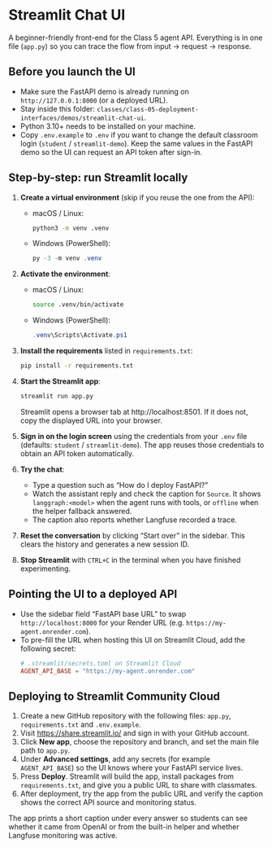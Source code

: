 # Streamlit Chat UI

A beginner-friendly front-end for the Class 5 agent API. Everything is in one file (`app.py`) so you can trace the flow from input → request → response.

## Before you launch the UI

- Make sure the FastAPI demo is already running on `http://127.0.0.1:8000` (or a deployed URL).
- Stay inside this folder: `classes/class-05-deployment-interfaces/demos/streamlit-chat-ui`.
- Python 3.10+ needs to be installed on your machine.
- Copy `.env.example` to `.env` if you want to change the default classroom login (`student` / `streamlit-demo`). Keep the same values in the FastAPI demo so the UI can request an API token after sign-in.

## Step-by-step: run Streamlit locally

1. **Create a virtual environment** (skip if you reuse the one from the API):
   - macOS / Linux:
     ```bash
     python3 -m venv .venv
     ```
   - Windows (PowerShell):
     ```powershell
     py -3 -m venv .venv
     ```

2. **Activate the environment**:
   - macOS / Linux:
     ```bash
     source .venv/bin/activate
     ```
   - Windows (PowerShell):
     ```powershell
     .venv\Scripts\Activate.ps1
     ```

3. **Install the requirements** listed in `requirements.txt`:
   ```bash
   pip install -r requirements.txt
   ```

4. **Start the Streamlit app**:
   ```bash
   streamlit run app.py
   ```
   Streamlit opens a browser tab at http://localhost:8501. If it does not, copy the displayed URL into your browser.

5. **Sign in on the login screen** using the credentials from your `.env` file (defaults: `student` / `streamlit-demo`). The app reuses those credentials to obtain an API token automatically.

6. **Try the chat**:
   - Type a question such as “How do I deploy FastAPI?”
   - Watch the assistant reply and check the caption for `Source`. It shows `langgraph:<model>` when the agent runs with tools, or `offline` when the helper fallback answered.
   - The caption also reports whether Langfuse recorded a trace.

7. **Reset the conversation** by clicking “Start over” in the sidebar. This clears the history and generates a new session ID.

8. **Stop Streamlit** with `CTRL+C` in the terminal when you have finished experimenting.

## Pointing the UI to a deployed API

- Use the sidebar field “FastAPI base URL” to swap `http://localhost:8000` for your Render URL (e.g. `https://my-agent.onrender.com`).
- To pre-fill the URL when hosting this UI on Streamlit Cloud, add the following secret:
  ```toml
  # .streamlit/secrets.toml on Streamlit Cloud
  AGENT_API_BASE = "https://my-agent.onrender.com"
  ```

## Deploying to Streamlit Community Cloud

1. Create a new GitHub repository with the following files: `app.py`, `requirements.txt` and `.env.example`.
2. Visit https://share.streamlit.io/ and sign in with your GitHub account.
3. Click **New app**, choose the repository and branch, and set the main file path to `app.py`.
4. Under **Advanced settings**, add any secrets (for example `AGENT_API_BASE`) so the UI knows where your FastAPI service lives.
5. Press **Deploy**. Streamlit will build the app, install packages from `requirements.txt`, and give you a public URL to share with classmates.
6. After deployment, try the app from the public URL and verify the caption shows the correct API source and monitoring status.

The app prints a short caption under every answer so students can see whether it came from OpenAI or from the built-in helper and whether Langfuse monitoring was active.
